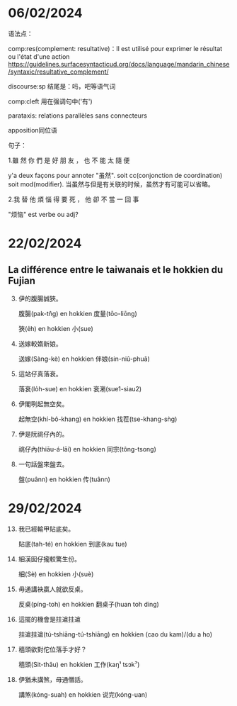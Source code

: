 # 06/02/2024
语法点：

comp:res(complement: resultative)：Il est utilisé pour exprimer le résultat ou l'état d'une action
https://guidelines.surfacesyntacticud.org/docs/language/mandarin_chinese/syntaxic/resultative_complement/

discourse:sp 结尾是：吗，吧等语气词

comp:cleft 用在强调句中('有')

parataxis: relations parallèles sans connecteurs

apposition同位语

句子：


1.雖 然 你 們 是 好 朋 友 ， 也 不 能 太 隨 便

y'a deux façons pour annoter "虽然". soit cc(conjonction de coordination) soit mod(modifier). 当虽然与但是有关联的时候，虽然才有可能可以省略。

2.我 替 他 煩 惱 得 要 死 ， 他 卻 不 當 一 回 事 

"烦恼" est verbe ou adj?





# 22/02/2024

## La différence entre le taiwanais et le hokkien du Fujian
3. 伊的腹腸誠狹。

    腹腸(pak-tn̂g) en hokkien 度量(tōo-liōng)

    狹(e̍h) en hokkien 小(sue)


4. 送嫁較媠新娘。

    送嫁(Sàng-kè) en hokkien 伴娘(sin-niû-phuā)

5. 這站仔真落衰。

    落衰(lo̍h-sue) en hokkien 衰潲(sue1-siau2)

8. 伊閣咧起無空矣。

    起無空(khí-bô-khang) en hokkien 找茬(tse-khang-sǹg)


9. 伊是阮祧仔內的。

    祧仔內(thiāu-á-lāi) en hokkien 同宗(tông-tsong)

10. 一句話盤來盤去。

    盤(puânn) en hokkien 传(tuânn)



# 29/02/2024
13. 我已經輸甲貼底矣。

    貼底(tah-té) en hokkien 到底(kau tue)

19. 細漢囡仔攏較驚生份。

    細(Sè) en hokkien 小(suè)

20. 毋通講袂贏人就欲反桌。

    反桌(píng-toh) en hokkien 翻桌子(huan toh ding)   

22. 這擺的機會是拄䢢拄䢢

    拄䢢拄䢢(tú-tshiāng-tú-tshiāng) en hokkien (cao du kam)/(du a ho)

24. 穡頭欲對佗位落手才好？

    穡頭(Sit-thâu) en hokkien 工作(kaŋ¹ tsɔk⁷)

25. 伊猶未講煞，毋通僭話。

    講煞(kóng-suah) en hokkien 说完(kóng-uan)






